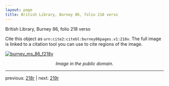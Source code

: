```yaml
---
layout: page
title: British Library, Burney 86, folio 218 verso
---
```


British Library, Burney 86, folio 218 verso

Cite this object as `urn:cite2:citebl:burney86pages.v1:218v`.  The full image is linked to a citation tool you can use to cite regions of the image.

[![burney_ms_86_f218v](http://www.homermultitext.org/iipsrv?IIIF=/project/homer/pyramidal/deepzoom/citebl/burney86imgs/v1/burney_ms_86_f218v.tif/full/800,/0/default.jpg)](http://www.homermultitext.org/ict2/?urn=urn:cite2:citebl:burney86imgs.v1:burney_ms_86_f218v) 

<p style="text-align: center; font-style: italic;">Image in the public domain.</p>

---

previous: [218r](../218r/) | next: [219r](../219r/)